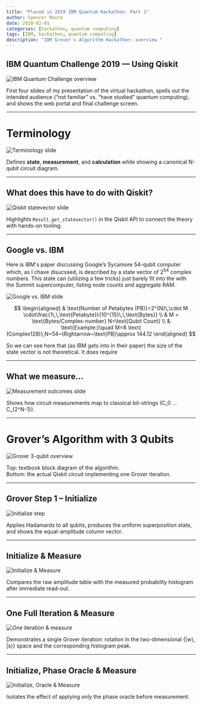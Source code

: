 ```yaml
---
title: "Placed in 2019 IBM Quantum Hackathon: Part 1"
author: Spencer Moore
date: 2020-02-01
categories: [hackathon, quantum computing]
tags: [IBM, hackathon, quantum computing]
description: "IBM Grover's Algorithm Hackathon: overview "
---
```


## IBM Quantum Challenge 2019 — Using Qiskit
![IBM Quantum Challenge overview](..\assets\img\posts\2019-q-hackathon-1to4_qhub_collage.png)

First four slides of my presentation of the virtual hackathon, spells out the intended audience (“not familiar” vs. “have studied” quantum computing), and shows the web portal and final challenge screen.

---

# Terminology
![Terminology slide](..\assets\img\posts\2019-q-hackathon-14to18.gif)

Defines **state**, **measurement**, and **calculation** while showing a canonical N-qubit circuit diagram.

---

## What does this have to do with Qiskit?
![Qiskit statevector slide]( ../assets/img/posts/2019-q-hackathon-23.gif)

Highlights `Result.get_statevector()` in the Qiskit API to connect the theory with hands-on tooling.

---

## Google vs. IBM

Here is IBM's paper discussing Google’s Sycamore 54-qubit computer which, as I chave disucssed, is described by a state vector of $2^{54}$ complex numbers. This state can (utilizing a few tricks) just barely fit into the with the Summit supercomputer, listing node counts and aggregate RAM.

![Google vs. IBM slide](..\assets\img\posts\2019-q-hackathon-31.gif)

$$
\begin{aligned}
& \text{Number of Petabytes (PB)}=2^{N}\,\cdot M \cdot\frac{1\,\,\text{Petabyte}}{10^{15}\,\,\text{Bytes}} \\
& M = \text{Bytes/Complex-number} N=\text{Qubit Count} \\
& \text{Example:}\quad M=8 \text{ (Complex128)},N=54~\Rightarrow~\text{PB}\approx 144.12
\end{aligned}
$$


So we can see here that (as IBM gets into in their paper) the size of the state vector is not theoretical. It does require 

---

## What we measure…
![Measurement outcomes slide](..\assets\img\posts\2019-q-hackathon-33to40.gif)

Shows how circuit measurements map to classical bit-strings \(C_0 … C_{2^N-1}\).

---

# Grover’s Algorithm with 3 Qubits
![Grover 3-qubit overview](..\assets\img\posts\2019-q-hackathon-61to64.gif)

Top: textbook block diagram of the algorithm.  
Bottom: the actual Qiskit circuit implementing one Grover iteration.

---

## Grover Step 1 – Initialize
![Initialize step](..\assets\img\posts\2019-q-hackathon-65_ish_grover_steps.gif)

Applies Hadamards to all qubits, produces the uniform superposition state, and shows the equal-amplitude column vector.

---

## Initialize & Measure
![Initialize & Measure](..\assets\img\posts\2019-q-hackathon-71_ish.gif)

Compares the raw amplitude table with the measured probability histogram after immediate read-out.

---

## One Full Iteration & Measure
![One iteration & measure](..\assets\img\posts\2019-q-hackathon-73_ish.gif)

Demonstrates a single Grover iteration: rotation in the two-dimensional {|w⟩, |s⟩} space and the corresponding histogram peak.

---

## Initialize, Phase Oracle & Measure
![Initialize, Oracle & Measure](..\assets\img\posts\2019-q-hackathon-75_ish.gif)

Isolates the effect of applying only the phase oracle before measurement.
